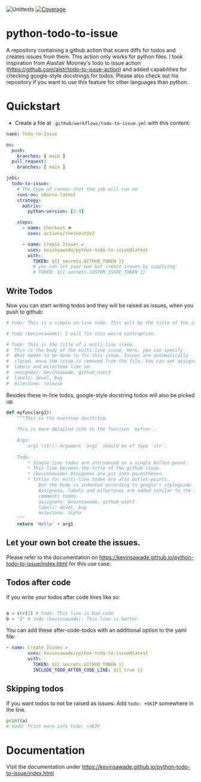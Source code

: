 ![Unittests](https://github.com/kevinsawade/python-todo-to-issue/actions/workflows/unittests.yml/badge.svg)
[![Coverage](https://img.shields.io/endpoint?url=https://gist.githubusercontent.com/kevinsawade/5989424e030f59c478f353d5b9da91c2/raw/test.json)](https://kevinsawade.github.io/python-todo-to-issue/htmlcov/index.html)

# python-todo-to-issue

A repository containing a github action that scans diffs for todos and creates issues from them. This action only works for python files. I took inspiration from Alastair Mooney's todo to issue action (https://github.com/alstr/todo-to-issue-action) and added capabilities for checking google-style docstrings for todos. Please also check out his repository if you want to use this feature for other languages than python.

# Quickstart

- Create a file at `.github/workflows/todo-to-issue.yml` with this content:

```yaml
name: Todo-to-Issue

on:
  push:
    branches: [ main ]
  pull_request:
    branches: [ main ]

jobs:
  todo-to-issue:
    # The type of runner that the job will run on
    runs-on: ubuntu-latest
    strategy:
      matrix:
        python-version: [3.9]

    steps:
      - name: Checkout 🛎️
        uses: actions/checkout@v2

      - name: Create Issues ✔️
        uses: kevinsawade/python-todo-to-issue@latest
        with:
          TOKEN: ${{ secrets.GITHUB_TOKEN }}
          # you can let your own bot create issues by supplying:
          # TOKEN: ${{ secrets.CUSTOM_ISSUE_TOKEN }}
```

## Write Todos

Now you can start writing todos and they will be raised as issues, when you push to github:

```python
# todo: This is a simple in-line todo. This will be the title of the issue.

# todo (kevinsawade): I will fix this weird contraption.

# Todo: This is the title of a mutli-line issue.
#  This is the body of the multi-line issue. Here, you can specify
#  What needs to be done to fix this issue. Issues are automatically
#  closed, once the issue is removed from the file. You can set assignees,
#  labels and milestone like so:
#  assignees: kevinsawade, github_user3
#  labels: devel, bug
#  milestone: release
```

Besides these in-line todos, google-style docstring todos will also be picked up.

```python
def myfunc(arg1):
    """This is the overview docstring.
    
    This is more detailed info to the function `myfunc`.
    
    Args:
        arg1 (str): Argument `arg1` should be of type `str`.
    
    Todo:
        * Single-line todos are introduced as a single bullet-point.
        * This line becomes the title of the github issue.
        * (kevinsawade) Assignees are put into parentheses.
        * Titles for multi-line todos are also bullet-points.
            But the body is indented according to google's styleguide.
            Assignees, labels and milestones are added similar to the in-line
            comments todos.
            assignees: kevinsawade, github_user2
            labels: devel, bug
            milestone: alpha
    """
    return 'Hello' + arg1
```

## Let your own bot create the issues.

Please refer to the documentation on https://kevinsawade.github.io/python-todo-to-issue/index.html for this use case.

## Todos after code

If you write your todos after code lines like so:

```python

a = str(1) # todo: This line is bad code
b = '2' # todo (kevinsawade): This line is better.
```

You can add these after-code-todos with an additional option to the yaml file:

```yaml
- name: Create Issues ✔️
        uses: kevinsawade/python-todo-to-issue@latest
        with:
          TOKEN: ${{ secrets.GITHUB_TOKEN }}
          INCLUDE_TODO_AFTER_CODE_LINE: ${{ true }}
```

## Skipping todos

If you want todos to not be raised as issues: Add `todo: +SKIP` somewhere in the line.

```python
print(a)
# todo: Print more info todo: +SKIP
```

# Documentation

Visit the documentation under https://kevinsawade.github.io/python-todo-to-issue/index.html
